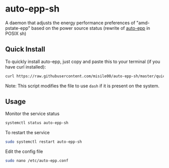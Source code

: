 # auto-epp-sh
A daemon that adjusts the energy performance preferences of "amd-pstate-epp" based on the power source status (rewrite of [auto-epp](https://github.com/jothi-prasath/auto-epp/) in POSIX sh)

## Quick Install

To quickly install auto-epp, just copy and paste this to your terminal (if you have curl installed):
```bash
curl https://raw.githubusercontent.com/misile00/auto-epp-sh/master/quick-install.sh | sudo sh
```

Note: This script modifies the file to use `dash` if it is present on the system.

## Usage

Monitor the service status
```bash
systemctl status auto-epp-sh
```

To restart the service
```bash
sudo systemctl restart auto-epp-sh
```

Edit the config file
```bash
sudo nano /etc/auto-epp.conf
```
